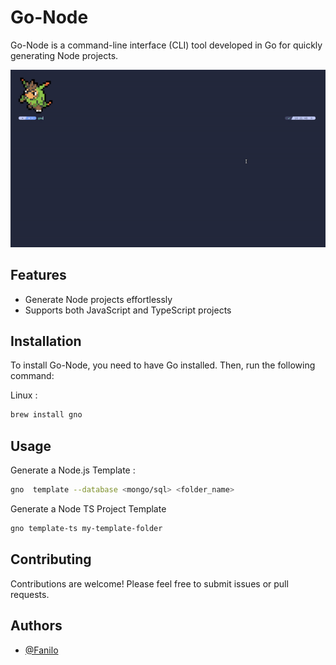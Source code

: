 # Go-Node

Go-Node is a command-line interface (CLI) tool developed in Go for quickly generating Node  projects.

<img width="800" src="./update.gif">

## Features

- Generate Node  projects effortlessly
- Supports both JavaScript and TypeScript projects

## Installation

To install Go-Node, you need to have Go installed. Then, run the following command:

Linux  : 
```bash
brew install gno
```

## Usage


Generate a Node.js Template :

```bash
gno  template --database <mongo/sql> <folder_name>
```


Generate a Node TS Project Template

```bash
gno template-ts my-template-folder
```

## Contributing

Contributions are welcome! Please feel free to submit issues or pull requests.

## Authors

- [@Fanilo](https://www.github.com/faanrm)
